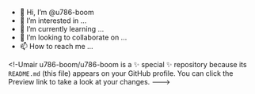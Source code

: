 - 👋 Hi, I’m @u786-boom
- 👀 I’m interested in ...
- 🌱 I’m currently learning ...
- 💞️ I’m looking to collaborate on ...
- 📫 How to reach me ...

<!-Umair
u786-boom/u786-boom is a ✨ special ✨ repository because its `README.md` (this file) appears on your GitHub profile.
You can click the Preview link to take a look at your changes.
--->
